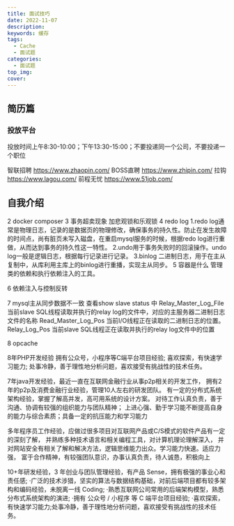 ```yaml
---
title: 面试技巧
date: 2022-11-07
description: 
keywords: 缓存
tags:
  - Cache
  - 面试题
categories:
  - 面试题
top_img:
cover:
---
```


## 简历篇

### 投放平台
投放时间上午8:30-10:00；下午13:30-15:00；不要投递同一个公司，不要投递一个职位

智联招聘 https://www.zhaopin.com/
BOSS直聘 https://www.zhipin.com/
拉钩 https://www.lagou.com/
前程无忧 https://www.51job.com/

## 自我介绍

2 docker composer
3 事务超卖现象  加悲观锁和乐观锁
4 redo log
    1.redo log通常是物理日志，记录的是数据页的物理修改，确保事务的持久性。防止在发生故障的时间点，尚有脏页未写入磁盘，在重启mysql服务的时候，根据redo log进行重做，从而达到事务的持久性这一特性。
    2.undo用于事务失败时的回滚操作。undo log一般是逻辑日志，根据每行记录进行记录。
    3.binlog 二进制日志，用于在主从复制中，从库利用主库上的binlog进行重播，实现主从同步。
5 容器是什么
管理类的依赖和执行依赖注入的工具。

6 依赖注入与控制反转

7 mysql主从同步数据不一致
查看show slave status 中
Relay_Master_Log_File 当前slave SQL线程读取并执行的relay log的文件中，对应的主服务器二进制日志文件的名称
Read_Master_Log_Pos 当前I/O线程正在读取的二进制日志的位置。
Relay_Log_Pos  当前slave SQL线程正在读取并执行的relay log文件中的位置

8 opcache

8年PHP开发经验
拥有公众号，小程序等C端平台项目经验;
喜欢探索，有快速学习能力;
处事冷静，善于理性地分析问题，喜欢接受有挑战性的技术任务。

7年java开发经验，最近一直在互联网金融行业从事p2p相关的开发工作，
拥有2年的p2p及消费金融行业经验，管理10人左右的研发团队。
有一定的分布式系统架构经验，掌握了解高并发，高可用系统的设计方案。
对待工作认真负责，善于沟通、协调有较强的组织能力与团队精神；
上进心强、勤于学习能不断提高自身的能力与综合素质；具备一定的抗压能力和学习能力

多年程序员工作经验，应做过很多项目对互联网产品或C/S模式的软件产品有一定的深刻了解，
并熟练多种技术语言和相关编程工具，对计算机理论理解深入，
并对网站安全有相关了解和解决方法，逻辑思维能力出众。学习能力快速。适应力强，
富于合作精神，有较强团队意识，办事认真负责，待人诚恳，积极向上

10+年研发经验，3 年创业与团队管理经验，有产品 Sense，拥有极强的事业心和责任感; 
·广泛的技术涉猎，坚实的算法与数据结构基础，对前后端项目都有较多架构和编码经验，未脱离一线 Coding;
·熟悉互联网公司常用的后端架构模型，熟悉分布式系统架构的演进;
·拥有 公众号 / 小程序 等 C 端平台项目经验; 
·喜欢探索，有快速学习能力;处事冷静，善于理性地分析问题，喜欢接受有挑战性的技术任务。